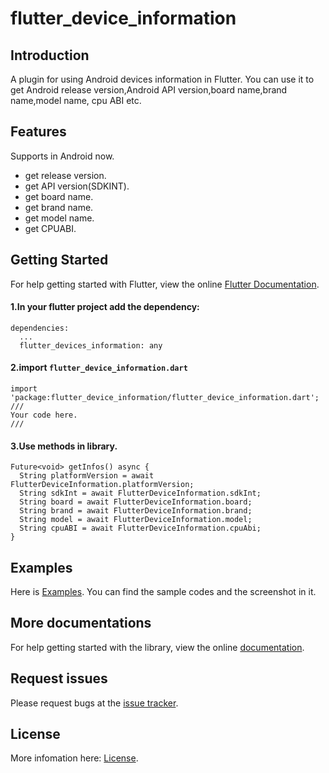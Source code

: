 # flutter_device_information

## Introduction

A plugin for using Android devices information in Flutter.
You can use it to get Android release version,Android API version,board name,brand name,model name, cpu ABI etc.

## Features

   Supports in Android now.

   * get release version.
   * get API version(SDKINT).
   * get board name.
   * get brand name.
   * get model name.
   * get CPUABI.

## Getting Started

For help getting started with Flutter, view the online [Flutter Documentation](https://flutter.io/).

#### 1.In your flutter project add the dependency:

```
dependencies:
  ...
  flutter_devices_information: any
```

#### 2.import `flutter_device_information.dart`

```
import 'package:flutter_device_information/flutter_device_information.dart';
///
Your code here.
///
```

#### 3.Use methods in library.

```
Future<void> getInfos() async {
  String platformVersion = await FlutterDeviceInformation.platformVersion;
  String sdkInt = await FlutterDeviceInformation.sdkInt;
  String board = await FlutterDeviceInformation.board;
  String brand = await FlutterDeviceInformation.brand;
  String model = await FlutterDeviceInformation.model;
  String cpuABI = await FlutterDeviceInformation.cpuAbi;
}
```

## Examples

Here is [Examples](https://github.com/AweiLoveAndroid/flutter_device_information/tree/master/example). You can find the sample codes and  the screenshot in it.

## More documentations

For help getting started with the library, view the online
[documentation](https://pub.dartlang.org/documentation/flutter_device_information/latest/).

## Request issues

Please request bugs at the [issue tracker](https://github.com/AweiLoveAndroid/flutter_device_information/issues).

## License

More infomation here: [License](https://github.com/AweiLoveAndroid/flutter_device_information/blob/master/LICENSE).
